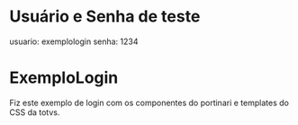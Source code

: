# Usuário e Senha de teste

usuario: exemplologin
senha: 1234

# ExemploLogin

Fiz este exemplo de login com os componentes do portinari e templates do CSS da totvs.
